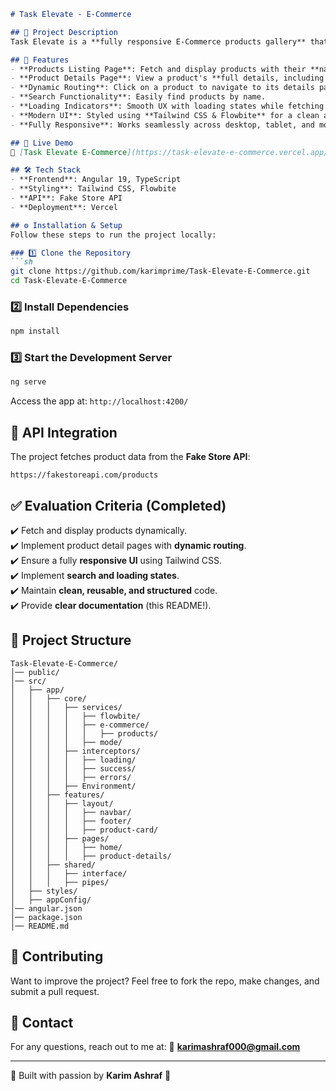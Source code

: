 ```markdown
# Task Elevate - E-Commerce

## 🚀 Project Description
Task Elevate is a **fully responsive E-Commerce products gallery** that fetches product details from the **Fake Store API** and provides a smooth user experience with dynamic navigation and modern UI design. Built with **Angular 19**, Tailwind CSS, and Flowbite, the application ensures a high-performance, structured, and visually appealing shopping experience.

## 🎯 Features
- **Products Listing Page**: Fetch and display products with their **name, image, price, and short description**.
- **Product Details Page**: View a product's **full details, including name, image, description, price, and category**.
- **Dynamic Routing**: Click on a product to navigate to its details page.
- **Search Functionality**: Easily find products by name.
- **Loading Indicators**: Smooth UX with loading states while fetching data.
- **Modern UI**: Styled using **Tailwind CSS & Flowbite** for a clean and professional look.
- **Fully Responsive**: Works seamlessly across desktop, tablet, and mobile devices.

## 📸 Live Demo
🔗 [Task Elevate E-Commerce](https://task-elevate-e-commerce.vercel.app/#/home)

## 🛠️ Tech Stack
- **Frontend**: Angular 19, TypeScript
- **Styling**: Tailwind CSS, Flowbite
- **API**: Fake Store API
- **Deployment**: Vercel

## ⚙️ Installation & Setup
Follow these steps to run the project locally:

### 1️⃣ Clone the Repository
```sh
git clone https://github.com/karimprime/Task-Elevate-E-Commerce.git
cd Task-Elevate-E-Commerce
```

### 2️⃣ Install Dependencies
```sh
npm install
```

### 3️⃣ Start the Development Server
```sh
ng serve
```
Access the app at: `http://localhost:4200/`

## 📝 API Integration
The project fetches product data from the **Fake Store API**:
```
https://fakestoreapi.com/products
```

## ✅ Evaluation Criteria (Completed)
✔️ Fetch and display products dynamically.  
✔️ Implement product detail pages with **dynamic routing**.  
✔️ Ensure a fully **responsive UI** using Tailwind CSS.  
✔️ Implement **search and loading states**.  
✔️ Maintain **clean, reusable, and structured** code.  
✔️ Provide **clear documentation** (this README!).

## 📂 Project Structure
```
Task-Elevate-E-Commerce/
│── public/
│── src/
│   ├── app/
│   │   ├── core/
│   │   │   ├── services/
│   │   │   │   ├── flowbite/
│   │   │   │   ├── e-commerce/
│   │   │   │   │   ├── products/
│   │   │   │   ├── mode/
│   │   │   ├── interceptors/
│   │   │   │   ├── loading/
│   │   │   │   ├── success/
│   │   │   │   ├── errors/
│   │   │   ├── Environment/
│   │   ├── features/
│   │   │   ├── layout/
│   │   │   │   ├── navbar/
│   │   │   │   ├── footer/
│   │   │   │   ├── product-card/
│   │   │   ├── pages/
│   │   │   │   ├── home/
│   │   │   │   ├── product-details/
│   │   ├── shared/
│   │   │   ├── interface/
│   │   │   ├── pipes/
│   ├── styles/
│   ├── appConfig/
│── angular.json
│── package.json
│── README.md
```

## 🤝 Contributing
Want to improve the project? Feel free to fork the repo, make changes, and submit a pull request.

## 📩 Contact
For any questions, reach out to me at: 
📧 **karimashraf000@gmail.com**

---
🎯 Built with passion by **Karim Ashraf** 🚀
```

